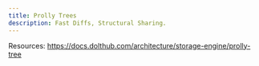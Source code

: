```yaml
---
title: Prolly Trees
description: Fast Diffs, Structural Sharing.
---
```


Resources: https://docs.dolthub.com/architecture/storage-engine/prolly-tree